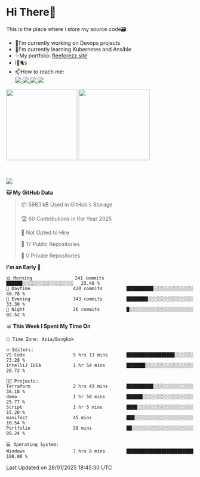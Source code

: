 # Hi There👋

This is the place where i store my source code🗃️
<ul>
    <li>🔭I'm currently working on Devops projects</li>
    <li>🌿I'm currently learning Kubernetes and Ansible</li>
    <li>✨My portfolio: <a href="https://fleeforezz.site" target="_blank">fleeforezz.site</a> </li>
    <li>I💖🐈s</li>
    <li>📫How to reach me: </li>
    <a href="https://www.facebook.com/profile.php?id=100091778170480" target="_blank">
        <img src="https://img.shields.io/badge/Facebook-1877F2?style=for-the-badge&logo=facebook&logoColor=white">
    </a>
    <a href="https://www.instagram.com/tmn_nhat/" target="_blank">
        <img src="https://img.shields.io/badge/Instagram-E4405F?style=for-the-badge&logo=instagram&logoColor=white">
    </a>
    <a href="https://www.linkedin.com/in/nh%E1%BA%ADt-tr%C6%B0%C6%A1ng-420723278/" target="_blank">
        <img src="https://img.shields.io/badge/LinkedIn-0077B5?style=for-the-badge&logo=linkedin&logoColor=white">
    </a>
    <a href="https://fleeforezz.site" target="_blank">
        <img src="https://img.shields.io/badge/🦄 Portfolio-e0e0e0?style=for-the-badge&logo=&logoColor=080A13">
    </a>
</ul>

<div>
    <img height="190em" align="center" src="https://github-readme-stats.vercel.app/api?username=Fleeforezz&show_icons=true&theme=radical" />
    <img height="190em" align="center" src="https://github-readme-stats.vercel.app/api/top-langs/?username=fleeforezz&layout=compact&theme=nightowl" />
</div>
<br></br>
<p align="left">
  <a href="https://skillicons.dev">
    <img src="https://skillicons.dev/icons?i=aws,git,kubernetes,docker,terraform,jenkins,gitlab,ansible,grafana,bash,nginx,java" />
  </a>
</p>

<!--START_SECTION:waka-->
**🐱 My GitHub Data** 

> 📦 598.1 kB Used in GitHub's Storage 
 > 
> 🏆 60 Contributions in the Year 2025
 > 
> 🚫 Not Opted to Hire
 > 
> 📜 17 Public Repositories 
 > 
> 🔑 0 Private Repositories 
 > 
**I'm an Early 🐤** 

```text
🌞 Morning                241 commits         ██████░░░░░░░░░░░░░░░░░░░   23.40 % 
🌆 Daytime                420 commits         ██████████░░░░░░░░░░░░░░░   40.78 % 
🌃 Evening                343 commits         ████████░░░░░░░░░░░░░░░░░   33.30 % 
🌙 Night                  26 commits          █░░░░░░░░░░░░░░░░░░░░░░░░   02.52 % 
```


📊 **This Week I Spent My Time On** 

```text
🕑︎ Time Zone: Asia/Bangkok

🔥 Editors: 
VS Code                  5 hrs 13 mins       ██████████████████░░░░░░░   73.28 % 
IntelliJ IDEA            1 hr 54 mins        ███████░░░░░░░░░░░░░░░░░░   26.72 % 

🐱‍💻 Projects: 
Terraform                2 hrs 43 mins       ██████████░░░░░░░░░░░░░░░   38.18 % 
demo                     1 hr 50 mins        ██████░░░░░░░░░░░░░░░░░░░   25.77 % 
Script                   1 hr 5 mins         ████░░░░░░░░░░░░░░░░░░░░░   15.20 % 
manifest                 45 mins             ███░░░░░░░░░░░░░░░░░░░░░░   10.54 % 
Portfolio                39 mins             ██░░░░░░░░░░░░░░░░░░░░░░░   09.24 % 

💻 Operating System: 
Windows                  7 hrs 8 mins        █████████████████████████   100.00 % 
```


 Last Updated on 28/01/2025 18:45:30 UTC
<!--END_SECTION:waka-->
